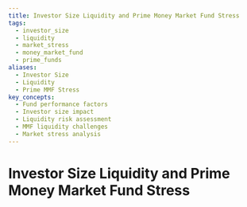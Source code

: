 ```yaml
---
title: Investor Size Liquidity and Prime Money Market Fund Stress
tags:
  - investor_size
  - liquidity
  - market_stress
  - money_market_fund
  - prime_funds
aliases:
  - Investor Size
  - Liquidity
  - Prime MMF Stress
key_concepts:
  - Fund performance factors
  - Investor size impact
  - Liquidity risk assessment
  - MMF liquidity challenges
  - Market stress analysis
---
```


# Investor Size Liquidity and Prime Money Market Fund Stress